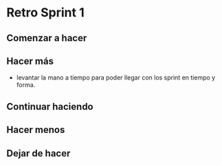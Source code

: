 # Retro Sprint 1

## Comenzar a hacer


## Hacer más
- levantar la mano a tiempo para poder llegar con los sprint en tiempo y forma. 

## Continuar haciendo


## Hacer menos

## Dejar de hacer